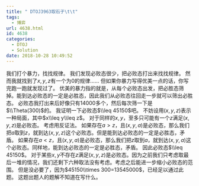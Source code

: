 ```yaml
---
title: " DTOJ3963取石子\t\t"
tags:
  - 博弈
url: 4638.html
id: 4638
categories:
  - DTOJ
  - Solution
date: 2018-10-28 10:49:52
---
```


我们打个暴力，找找规律。 我们发现必败态很少，把必败态打出来找找规律。 然而我就找到了$x,y,z$有一个为$0$的规律…… 但如果你暴力写得优美一点的话，你写完跑一跑就发现过了。 优美的暴力指的就是，从每个必败态出发，把必胜态筛掉。能到达必败态的一定是必胜态，因此我们从必败态往回走一步就可以筛出必胜态。 必败态我打出来后好像只有$14000$多个，然后每次筛一下是$\\Theta(300)$的。 我证明一下必败态$\\leq 45150$吧。 不妨设用$(x,y,z)$表示一种局面，其中$x\\leq y\\leq z$。 对于同样的$x,y$，至多只可能有一个$z$满足$(x,y,z)$是必败态。 考虑用反证法。 如果存在$a>z$，且$(x,y,a)$是必败态，那么我们把$a$取到$z$，就到达$(x,y,z)$这个必败态。但是能到达必败态的一定是必胜态，矛盾。 如果存在$a<z$，且$(x,y,a)$是必败态，那么我们把$z$取到$a$，就到达$(x,y,a)$这个必败态。同样地，能到达必败态的一定是必胜态，矛盾。 因此必败态$\\leq 45150$。 对于某些$x,y$不存在$z$满足$(x,y,z)$是必败态。因为之前我们只考虑取最后一堆的情况，我们还剩下六种取法没有考虑。考虑之后能进一步缩小必败态的范围。 但是没必要了，因为$45150\\times 300=13545000$，已经足以通过此题。 这题出题人的题解不知道在写什么。
